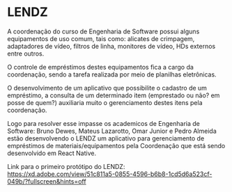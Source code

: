 # LENDZ
  A coordenação do curso de Engenharia de Software possui alguns equipamentos de uso comum, tais como: alicates de crimpagem, adaptadores de vídeo, filtros de linha, monitores de vídeo, HDs externos entre outros.

  O controle de empréstimos destes equipamentos fica a cargo da coordenação, sendo a tarefa realizada por meio de planilhas eletrônicas.
  
  O desenvolvimento de um aplicativo que possibilite o cadastro de um empréstimo, a consulta de um determinado item (emprestado ou não? em posse de quem?) auxiliaria muito o gerenciamento destes itens pela coordenação.

  Logo para resolver esse impasse os academicos de Engenharia de Software: Bruno Dewes, Mateus Lazarotto, Omar Junior e Pedro Almeida estão desenvolvendo o LENDZ um aplicativo para gerenciamento de empréstimos de materiais/equipamentos pela Coordenação que está sendo desenvolvido em React Native.
  
  
  Link para o primeiro protótipo do LENDZ: https://xd.adobe.com/view/51c811a5-0855-4596-b6b8-1cd5d6a523cf-049b/?fullscreen&hints=off
